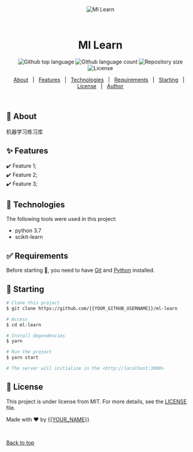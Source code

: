 <!--
 * @Date: 2021-02-26 17:26:30
 * @LastEditTime: 2021-02-26 17:38:49
 * @Author: Ye-P
 * @Descripttion: 
-->
<div align="center" id="top"> 
  <img src="./.github/app.gif" alt="Ml Learn" />

  &#xa0;

  <!-- <a href="https://mllearn.netlify.app">Demo</a> -->
</div>

<h1 align="center">Ml Learn</h1>

<p align="center">
  <img alt="Github top language" src="https://img.shields.io/github/languages/top/{{YOUR_GITHUB_USERNAME}}/ml-learn?color=56BEB8">

  <img alt="Github language count" src="https://img.shields.io/github/languages/count/{{YOUR_GITHUB_USERNAME}}/ml-learn?color=56BEB8">

  <img alt="Repository size" src="https://img.shields.io/github/repo-size/{{YOUR_GITHUB_USERNAME}}/ml-learn?color=56BEB8">

  <img alt="License" src="https://img.shields.io/github/license/{{YOUR_GITHUB_USERNAME}}/ml-learn?color=56BEB8">

  <!-- <img alt="Github issues" src="https://img.shields.io/github/issues/{{YOUR_GITHUB_USERNAME}}/ml-learn?color=56BEB8" /> -->

  <!-- <img alt="Github forks" src="https://img.shields.io/github/forks/{{YOUR_GITHUB_USERNAME}}/ml-learn?color=56BEB8" /> -->

  <!-- <img alt="Github stars" src="https://img.shields.io/github/stars/{{YOUR_GITHUB_USERNAME}}/ml-learn?color=56BEB8" /> -->
</p>

<!-- Status -->

<!-- <h4 align="center"> 
	🚧  Ml Learn 🚀 Under construction...  🚧
</h4> 

<hr> -->

<p align="center">
  <a href="#dart-about">About</a> &#xa0; | &#xa0; 
  <a href="#sparkles-features">Features</a> &#xa0; | &#xa0;
  <a href="#rocket-technologies">Technologies</a> &#xa0; | &#xa0;
  <a href="#white_check_mark-requirements">Requirements</a> &#xa0; | &#xa0;
  <a href="#checkered_flag-starting">Starting</a> &#xa0; | &#xa0;
  <a href="#memo-license">License</a> &#xa0; | &#xa0;
  <a href="https://github.com/{{YOUR_GITHUB_USERNAME}}" target="_blank">Author</a>
</p>

<br>

## :dart: About ##

机器学习练习库

## :sparkles: Features ##

:heavy_check_mark: Feature 1;\
:heavy_check_mark: Feature 2;\
:heavy_check_mark: Feature 3;

## :rocket: Technologies ##

The following tools were used in this project:
- python 3.7
- scikit-learn

## :white_check_mark: Requirements ##

Before starting :checkered_flag:, you need to have [Git](https://git-scm.com) and [Python](https://nodejs.org/en/) installed.

## :checkered_flag: Starting ##

```bash
# Clone this project
$ git clone https://github.com/{{YOUR_GITHUB_USERNAME}}/ml-learn

# Access
$ cd ml-learn

# Install dependencies
$ yarn

# Run the project
$ yarn start

# The server will initialize in the <http://localhost:3000>
```

## :memo: License ##

This project is under license from MIT. For more details, see the [LICENSE](LICENSE.md) file.


Made with :heart: by <a href="https://github.com/{{YOUR_GITHUB_USERNAME}}" target="_blank">{{YOUR_NAME}}</a>

&#xa0;

<a href="#top">Back to top</a>
